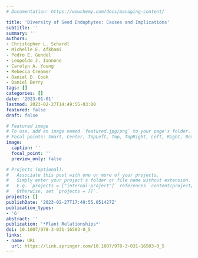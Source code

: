 ```yaml
---
# Documentation: https://wowchemy.com/docs/managing-content/

title: 'Diversity of Seed Endophytes: Causes and Implications'
subtitle: ''
summary: ''
authors:
- Christopher L. Schardl
- Michelle E. Afkhami
- Pedro E. Gundel
- Leopoldo J. Iannone
- Carolyn A. Young
- Rebecca Creamer
- Daniel D. Cook
- Daniel Berry
tags: []
categories: []
date: '2023-01-01'
lastmod: 2023-02-27T14:49:55-03:00
featured: false
draft: false

# Featured image
# To use, add an image named `featured.jpg/png` to your page's folder.
# Focal points: Smart, Center, TopLeft, Top, TopRight, Left, Right, BottomLeft, Bottom, BottomRight.
image:
  caption: ''
  focal_point: ''
  preview_only: false

# Projects (optional).
#   Associate this post with one or more of your projects.
#   Simply enter your project's folder or file name without extension.
#   E.g. `projects = ["internal-project"]` references `content/project/deep-learning/index.md`.
#   Otherwise, set `projects = []`.
projects: []
publishDate: '2023-02-27T17:49:55.051427Z'
publication_types:
- '6'
abstract: ''
publication: '*Plant Relationships*'
doi: 10.1007/978-3-031-16503-0_5
links:
- name: URL
  url: https://link.springer.com/10.1007/978-3-031-16503-0_5
---
```

